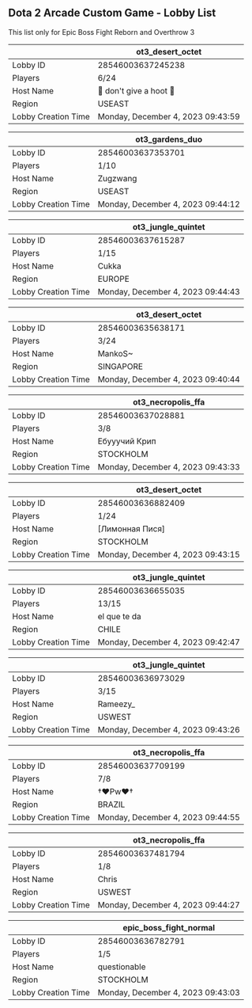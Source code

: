 ## Dota 2 Arcade Custom Game - Lobby List

This list only for Epic Boss Fight Reborn and Overthrow 3

|  | ot3_desert_octet |
| ------ | ------ |
| Lobby ID | 28546003637245238 |
| Players | 6/24 |
| Host Name | 🦉 don't give a hoot 🦉 |
| Region | USEAST |
| Lobby Creation Time | Monday, December 4, 2023 09:43:59 |


|  | ot3_gardens_duo |
| ------ | ------ |
| Lobby ID | 28546003637353701 |
| Players | 1/10 |
| Host Name | Zugzwang |
| Region | USEAST |
| Lobby Creation Time | Monday, December 4, 2023 09:44:12 |


|  | ot3_jungle_quintet |
| ------ | ------ |
| Lobby ID | 28546003637615287 |
| Players | 1/15 |
| Host Name | Cukka |
| Region | EUROPE |
| Lobby Creation Time | Monday, December 4, 2023 09:44:43 |


|  | ot3_desert_octet |
| ------ | ------ |
| Lobby ID | 28546003635638171 |
| Players | 3/24 |
| Host Name | MankoS~ |
| Region | SINGAPORE |
| Lobby Creation Time | Monday, December 4, 2023 09:40:44 |


|  | ot3_necropolis_ffa |
| ------ | ------ |
| Lobby ID | 28546003637028881 |
| Players | 3/8 |
| Host Name | Ебууучий Крип |
| Region | STOCKHOLM |
| Lobby Creation Time | Monday, December 4, 2023 09:43:33 |


|  | ot3_desert_octet |
| ------ | ------ |
| Lobby ID | 28546003636882409 |
| Players | 1/24 |
| Host Name | [Лимонная Пися] |
| Region | STOCKHOLM |
| Lobby Creation Time | Monday, December 4, 2023 09:43:15 |


|  | ot3_jungle_quintet |
| ------ | ------ |
| Lobby ID | 28546003636655035 |
| Players | 13/15 |
| Host Name | el que te da |
| Region | CHILE |
| Lobby Creation Time | Monday, December 4, 2023 09:42:47 |


|  | ot3_jungle_quintet |
| ------ | ------ |
| Lobby ID | 28546003636973029 |
| Players | 3/15 |
| Host Name | Rameezy_ |
| Region | USWEST |
| Lobby Creation Time | Monday, December 4, 2023 09:43:26 |


|  | ot3_necropolis_ffa |
| ------ | ------ |
| Lobby ID | 28546003637709199 |
| Players | 7/8 |
| Host Name | †♥Pw♥† |
| Region | BRAZIL |
| Lobby Creation Time | Monday, December 4, 2023 09:44:55 |


|  | ot3_necropolis_ffa |
| ------ | ------ |
| Lobby ID | 28546003637481794 |
| Players | 1/8 |
| Host Name | Chris |
| Region | USWEST |
| Lobby Creation Time | Monday, December 4, 2023 09:44:27 |


|  | epic_boss_fight_normal |
| ------ | ------ |
| Lobby ID | 28546003636782791 |
| Players | 1/5 |
| Host Name | questionable |
| Region | STOCKHOLM |
| Lobby Creation Time | Monday, December 4, 2023 09:43:03 |


